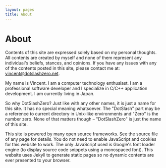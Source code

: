 ```yaml
---
layout: pages
title: About
---
```


About
=====

Contents of this site are expressed solely based on my personal thoughts. All contents are created by myself and none of them represent any individual's beliefs, stances, and opinions. If you have any issues with any of the contents posted in this site, please contact me at: <a href="mailto:vincent@dotslashzero.net">vincent@dotslashzero.net</a>.

My name is Vincent. I am a computer technology enthusiast. I am a professional software developer and I specialize in C/C++ application development. I am currently living in Japan.

So why DotSlashZero? Just like with any other names, it is just a name for this site. It has no special meaning whatsoever. The "DotSlash" part may be a reference to current directory in Unix-like environments and "Zero" is the number zero. None of that matters though – "DotSlashZero" is just the name of this site.

This site is powered by many open source frameworks. See the source file of any page for details. You do not need to enable JavaScript and cookies for this website to work. The only JavaScript used is Google's font loader engine (to display source code snippets using a monospaced font). This website uses Jekyll to generate static pages so no dynamic contents are ever presented to your browser.
